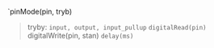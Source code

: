 `pinMode(pin, tryb)
> tryby: `input, output, input_pullup`
`digitalRead(pin)
`digitalWrite(pin, stan)
`delay(ms)`